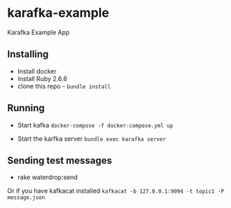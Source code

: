 # karafka-example
Karafka Example App


## Installing
- Install docker
- Install Ruby 2.6.6  
- clone this repo - `bundle install` 

## Running

- Start kafka `docker-compose -f docker-compose.yml up`

- Start the karfka server `bundle exec karafka server`


## Sending test messages
- rake waterdrop:send

Or if you have kafkacat installed
`kafkacat -b 127.0.0.1:9094 -t topic1 -P message.json`



